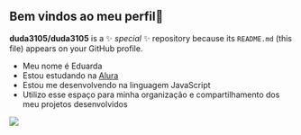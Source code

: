 ## Bem vindos ao meu perfil🤸

**duda3105/duda3105** is a ✨ _special_ ✨ repository because its `README.md` (this file) appears on your GitHub profile.

- Meu nome é Eduarda 
- Estou estudando na [Alura](https//www.com.br)
- Estou me desenvolvendo na linguagem JavaScript
- Utilizo esse espaço para minha organização e compartilhamento dos meu projetos desenvolvidos



![](https://media1.tenor.com/m/ogynH6xuQ10AAAAC/shy.gif)
